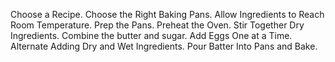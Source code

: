 Choose a Recipe. Choose the Right Baking Pans. Allow Ingredients to Reach Room Temperature. Prep the Pans. Preheat the Oven. Stir Together Dry Ingredients. Combine the butter and sugar. Add Eggs One at a Time. Alternate Adding Dry and Wet Ingredients. Pour Batter Into Pans and Bake.